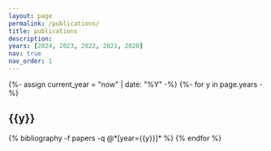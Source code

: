 ```yaml
---
layout: page
permalink: /publications/
title: publications
description:
years: [2024, 2023, 2022, 2021, 2020]
nav: true
nav_order: 1
---
```

<!-- _pages/publications.md -->
<div class="publications">

<!-- get current year -->
{%- assign current_year = "now" | date: "%Y" -%}
{%- for y in page.years -%}
  <h2 class="year">{{y}}</h2>
    {% bibliography -f papers -q @*[year={{y}}]* %}
{% endfor %}

</div>

